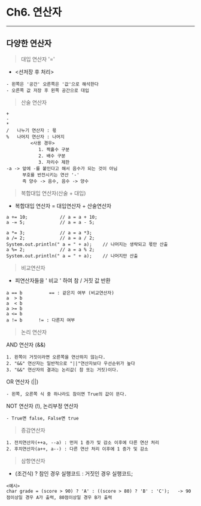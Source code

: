 # Ch6. 연산자
---
다양한 연산자
---
> 대입 연산자 '='<br>
- <선저장 후 처리>
```
- 왼쪽은 '공간' 오른쪽은 '값'으로 해석한다
- 오른쪽 값 저장 후 왼쪽 공간으로 대입
```
> 산술 연산자<br>
```
+
- 
*
/	나누기 연산자 : 몫
%	나머지 연산자 : 나머지 
         <사용 경우>
            1. 짝홀수 구분
            2. 배수 구분
            3. 자리수 제한
-a -> 앞에 -를 붙인다고 해서 음수가 되는 것이 아님
      부호를 반전시키는 연산 '-'
      즉 양수 -> 음수, 음수 -> 양수
```
> 복합대입 연산자(산술 + 대입)<br>
- 복합대입 연산자 = 대입연산자 + 산술연산자
```
a += 10;			// a = a + 10;
a -= 5;				// a = a - 5;
	
a *= 3;				// a = a *3;
a /= 2;				// a = a / 2;
System.out.println(" a = " + a);	// 나머지는 생략되고 몫만 산출
a %= 2;				// a = a % 2;
System.out.println(" a = " + a);	// 나머지만 산출
```	
> 비교연산자<br>
- 피연산자들을 ' 비교 ' 하여 참 / 거짓 값 반환
```		
a == b          == : 같은지 여부 (비교연산자)
a  > b
a  < b
a >= b
a <= b
a != b		!= : 다른지 여부
```		
> 논리 연산자<br>
		
AND 연산자 (&&) 
```
1. 왼쪽이 거짓이라면 오른쪽을 연산하지 않는다.
2. "&&" 연산자는 일반적으로 "||"연산자보다 우선순위가 높다	
3. "&&" 연산자의 결과는 논리값( 참 또는 거짓)이다.
```		
OR 연산자 (||)
```
- 왼쪽, 오른쪽 식 중 하나라도 참이면 True의 값이 뜬다.
```		
NOT 연산자 (!), 논리부정 연산자
```
- True면 false, False면 true
```
> 증감연산자<br>
```
1. 전치연산자(++a, --a) : 먼저 1 증가 및 감소 이후에 다른 연산 처리
2. 후치연산자(a++, a--) : 다른 연산 처리 이후에 1 증가 및 감소
```
> 삼항연산자<br>
- (조건식) ? 참인 경우 실행코드 : 거짓인 경우 실행코드;
```
<예시>
char grade = (score > 90) ? 'A' : ((score > 80) ? 'B' : 'C');	-> 90점이상일 경우 A가 출력, 80점이상일 경우 B가 출력
```
					
